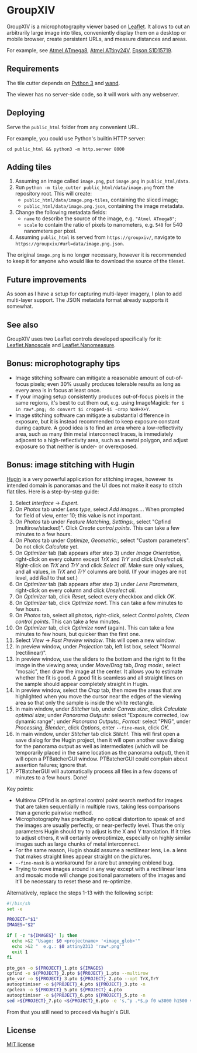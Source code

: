 GroupXIV
========

GroupXIV is a microphotography viewer based on [Leaflet](http://leaflet.com). It allows to cut an arbitrarily large image into tiles, conveniently display them on a desktop or mobile browser, create persistent URLs, and measure distances and areas.

For example, see [Atmel ATmega8](http://groupxiv.whitequark.org/#url=data/atmega8.png.json), [Atmel ATtiny24V](http://groupxiv.whitequark.org/#url=data/attiny24v.png.json), [Epson S1D15719](http://groupxiv.whitequark.org/#url=data/S1D15719.png.json).

Requirements
------------

The tile cutter depends on [Python 3](https://python.org/) and [wand](http://docs.wand-py.org/en/).

The viewer has no server-side code, so it will work with any webserver.

Deploying
---------

Serve the `public_html` folder from any convenient URL.

For example, you could use Python's builtin HTTP server:

    cd public_html && python3 -m http.server 8000

Adding tiles
------------

  1. Assuming an image called `image.png`, put `image.png` in `public_html/data`.
  2. Run `python -m tile_cutter public_html/data/image.png` from the repository root. This will create:
      * `public_html/data/image.png-tiles`, containing the sliced image;
      * `public_html/data/image.png.json`, containing the image metadata.
  3. Change the following metadata fields:
      * `name` to describe the source of the image, e.g. `"Atmel ATmega8"`;
      * `scale` to contain the ratio of pixels to nanometers, e.g. `540` for 540 nanometers per pixel.
  4. Assuming `public_html` is served from `https://groupxiv/`, navigate to `https://groupxiv/#url=data/image.png.json`.

The original `image.png` is no longer necessary, however it is recommended to keep it for anyone who would like to download the source of the tileset.

Future improvements
-------------------

As soon as I have a setup for capturing multi-layer imagery, I plan to add multi-layer support. The JSON metadata format already supports it somewhat.

See also
--------

GroupXIV uses two Leaflet controls developed specifically for it: [Leaflet.Nanoscale](https://github.com/whitequark/Leaflet.Nanoscale) and [Leaflet.Nanomeasure](https://github.com/whitequark/Leaflet.Nanomeasure).

Bonus: microphotography tips
----------------------------

  * Image stitching software can mitigate a reasonable amount of out-of-focus pixels; even 30% usually produces tolerable results as long as every area is in focus at least once.
  * If your imaging setup consistently produces out-of-focus pixels in the same regions, it's best to cut them out, e.g. using ImageMagick: `for i in raw*.png; do convert $i cropped-$i -crop WxH+X+Y`.
  * Image stitching software can mitigate a substantial difference in exposure, but it is instead recommended to keep exposure constant during capture. A good idea is to find an area where a low-reflectivity area, such as many thin metal interconnect traces, is immediately adjacent to a high-reflectivity area, such as a metal polygon, and adjust exposure so that neither is under- or overexposed.

Bonus: image stitching with Hugin
---------------------------------

[Hugin](http://hugin.sourceforge.net/) is a very powerful application for stitching images, however its intended domain is panoramas and the UI does not make it easy to stitch flat tiles. Here is a step-by-step guide:

  1. Select _Interface_ → _Expert_.
  2. On _Photos_ tab under _Lens type_, select _Add images..._. When prompted for field of view, enter 10; this value is not important.
  3. On _Photos_ tab under _Feature Matching_, _Settings:_, select "Cpfind (multirow/stacked)". Click _Create control points_. This can take a few minutes to a few hours.
  4. On _Photos_ tab under _Optimize_, _Geometric:_, select "Custom parameters". Do not click _Calculate_ yet.
  5. On _Optimizer_ tab (tab appears after step 3) under _Image Orientation_, right-click on every column except _TrX_ and _TrY_ and click _Unselect all_. Right-click on _TrX_ and _TrY_ and click _Select all_. Make sure only values, and all values, in _TrX_ and _TrY_ columns are bold. (If your images are not level, add _Roll_ to that set.)
  6. On _Optimizer_ tab (tab appears after step 3) under _Lens Parameters_, right-click on every column and click _Unselect all_.
  7. On _Optimizer_ tab, click _Reset_, select every checkbox and click _OK_.
  8. On _Optimizer_ tab, click _Optimize now!_. This can take a few minutes to few hours.
  9. On _Photos_ tab, select all photos, right-click, select _Control points_, _Clean control points_. This can take a few minutes.
  10. On _Optimizer_ tab, click _Optimize now!_ (again). This can take a few minutes to few hours, but quicker than the first one.
  11. Select _View_ → _Fast Preview window_. This will open a new window.
  12. In preview window, under _Projection_ tab, left list box, select "Normal (rectilinear)".
  13. In preview window, use the sliders to the bottom and the right to fit the image in the viewing area; under _Move/Drag_ tab, _Drag mode:_, select "mosaic", then draw the image at the center. It allows you to estimate whether the fit is good. A good fit is seamless and all straight lines on the sample should appear completely straight in Hugin.
  14. In preview window, select the _Crop_ tab, then move the areas that are highlighted when you move the cursor near the edges of the viewing area so that only the sample is inside the white rectangle.
  15. In main window, under _Stitcher_ tab, under _Canvas size:_, click _Calculate optimal size_; under _Panorama Outputs:_ select "Exposure corrected, low dynamic range"; under _Panorama Outputs:_, _Format:_ select "PNG", under _Processing_, _Blender:_, click _Options_, enter `--fine-mask`, click _OK_.
  16. In main window, under _Stitcher_ tab click _Stitch!_. This will first open a save dialog for the Hugin project, then it will open another save dialog for the panorama output as well as intermediates (which will be temporarily placed in the same location as the panorama output), then it will open a PTBatcherGUI window. PTBatcherGUI could complain about assertion failures; ignore that.
  17. PTBatcherGUI will automatically process all files in a few dozens of minutes to a few hours. Done!

Key points:

  * Multirow CPfind is an optimal control point search method for images that are taken sequentially in multiple rows, taking less comparisons than a generic pairwise method.
  * Microphotography has practically no optical distortion to speak of and the images are usually perfectly, or near-perfectly level. Thus the only parameters Hugin should try to adjust is the X and Y translation. If it tries to adjust others, it will certainly overoptimize, especially on highly similar images such as large chunks of metal interconnect.
  * For the same reason, Hugin should assume a rectilinear lens, i.e. a lens that makes straight lines appear straight on the pictures.
  * `--fine-mask` is a workaround for a rare but annoying enblend bug.
  * Trying to move images around in any way except with a rectilinear lens and mosaic mode will change positional parameters of the images and it'll be necessary to reset these and re-optimize.

Alternatively, replace the steps 1-13 with the following script:

``` sh
#!/bin/sh
set -e

PROJECT="$1"
IMAGES="$2"

if [ -z "${IMAGES}" ]; then
  echo >&2 "Usage: $0 <projectname> '<image_glob>'"
  echo >&2 "  e.g.: $0 attiny2313 'raw*.png'"
  exit 1
fi

pto_gen -o ${PROJECT}_1.pto ${IMAGES}
cpfind -o ${PROJECT}_2.pto ${PROJECT}_1.pto --multirow
pto_var -o ${PROJECT}_3.pto ${PROJECT}_2.pto --opt TrX,TrY
autooptimiser -o ${PROJECT}_4.pto ${PROJECT}_3.pto -n
cpclean -o ${PROJECT}_5.pto ${PROJECT}_4.pto
autooptimiser -o ${PROJECT}_6.pto ${PROJECT}_5.pto -n
sed >${PROJECT}_7.pto <${PROJECT}_6.pto -e 's,^p .*$,p f0 w3000 h1500 v179  E0 R0 n"TIFF_m c:LZW r:CROP",'
```

From that you still need to proceed via hugin's GUI.

License
-------

[MIT license](LICENSE.txt)
